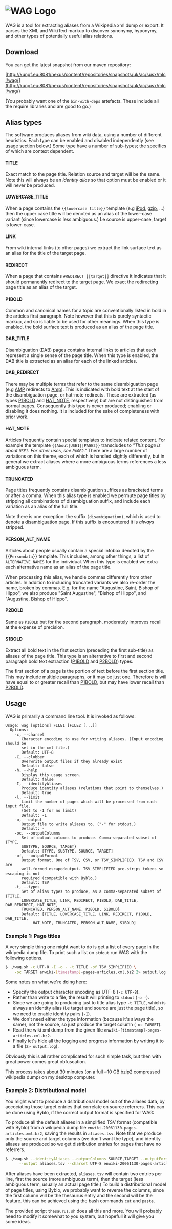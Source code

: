 # ![WAG Logo](http://i.imgur.com/T7NZr2d.png)

WAG is a tool for extracting aliases from a Wikipedia xml dump or export. It parses the XML and WikiText markup
to discover synonymy, hyponymy, and other types of potentially useful alias relations.

## Download

You can get the latest snapshot from our maven repository:

[http://kungf.eu:8081/nexus/content/repositories/snapshots/uk/ac/susx/mlcl/wag/](http://kungf.eu:8081/nexus/content/repositories/snapshots/uk/ac/susx/mlcl/wag/)
  
(You probably want one of the `bin-with-deps` artefacts. These include all the require libraries and are good to go.)

## Alias types

The software produces aliases from wiki data, using a number of different heuristics. Each type can be enabled and disabled independently (see [usage](#usage) section below.) Some type have a number of sub-types; the specifics of which are context dependent.

#### TITLE

Exact match to the page title. Relation source and target will be the same. Note this will always be an *identity alias* so that option must be enabled or it will never be produced.

#### LOWERCASE_TITLE

When a page contains the `{{lowercase title}}` template (e.g [iPod](http://en.wikipedia.org/wiki/iPod), [gzip](http://en.wikipedia.org/wiki/gzip), ...) then the upper case title will be denoted as an alias of the lower-case variant (since lowercase is less ambiguous.) I.e source is upper-case, target is lower-case.

#### LINK

From wiki internal links (to other pages) we extract the link surface text as an alias for the title of the target page.

#### REDIRECT
    
When a page that contains `#REDIRECT [[target]]` directive it indicates that it should permanently redirect to the target page. We exact the redirecting page title as an alias of the target.

#### P1BOLD

Common and canonical names for a topic are conventionally listed in bold in the articles first paragraph. Note however that this is purely syntactic markup, and so is liable to be used for other meanings. When this type is enabled, the bold surface text is produced as an alias of the page title.

#### DAB_TITLE

Disambiguation (DAB) pages contains internal links to articles that each represent a single sense of the page title. When this type is enabled, the DAB title is extracted as an alias for each of the linked articles.

#### DAB_REDIRECT

There may be multiple terms that refer to the same disambiguation page (e.g [AMP](http://en.wikipedia.org/wiki/AMP) redirects to [Amp](http://en.wikipedia.org/wiki/Amp)). This is indicated with bold text at the start of the disambiguation page, or hat-note redirects. These are extracted (as types [P1BOLD](#p1bold) and [HAT_NOTE](#hate_note), respectively) but are not distinguished from normal pages. Consequently this type is never produced; enabling or disabling it does nothing. It is included for the sake of completeness with prior work.

#### HAT_NOTE

Articles frequently contain special templates to indicate related content. For example the template `{{About|USE1||PAGE2}}` transcludes to *"This page is about `USE1`. For other uses, see `PAGE2`."* There are a large number of variations on this theme, each of which is handled slightly differently, but in general we extract aliases where a more ambiguous terms references a less ambiguous term.

#### TRUNCATED

Page titles frequently contains disambiguation suffixes as bracketed terms or after a comma. When this alias type is enabled we permute page titles by stripping all combinations of disambiguation suffix, and include each variation as an alias of the full title.

Note there is one exception: the suffix `(disambiguation)`, which is used to denote a disambiguation page. If this suffix is encountered it is *always* stripped.

#### PERSON_ALT_NAME

Articles about people usually contain a special infobox denoted by the `{{Persondata}}` template. This includes, among other things, a list of `ALTERNATIVE NAMES` for the individual. When this type is enabled we extra each alternative name as an alias of the page title.

When processing this alias, we handle commas differently from other articles. In addition to including truncated variants we also re-order the name, broken by commas. E.g, for the name "Augustine, Saint, Bishop of Hippo", we
also produce "Saint Augustine", "Bishop of Hippo", and "Augustine, Bishop of Hippo".

#### P2BOLD

Same as `P1BOLD` but for the second paragraph, moderately improves recall at the expense of precision.


#### S1BOLD

Extract all bold text in the first section (preceding the first sub-title) as aliases of the page title. This type is an alternative to first and second paragraph bold text extraction ([P1BOLD](#p1bold) and [P2BOLD](#p2bold)) types. 

The first section of a page is the portion of text before the first section title. This may include multiple paragraphs, or it may be just one. Therefore is will have equal to or greater recall than [P1BOLD](#p1bold), but may have lower recall than [P2BOLD](#p2bold). 

## Usage

WAG is primarily a command line tool. It is invoked as follows:

```
Usage: wag [options] FILE1 [FILE2 [...]]
  Options:
    -c, --charset
       Character encoding to use for writing aliases. (Input encoding should be
       set in the xml file.)
       Default: UTF-8
    -C, --clobber
       Overwrite output files if they already exist
       Default: false
    -h, --help
       Display this usage screen.
       Default: false
    -I, --identityAliases
       Produce identity aliases (relations that point to themselves.)
       Default: true
    -l, --limit
       Limit the number of pages which will be processed from each input file.
       (Set to -1 for no limit)
       Default: -1
    -o, --output
       Output file to write aliases to. ("-" for stdout.)
       Default: -
    -oc, --outputColumns
       Set of output columns to produce. Comma-separated subset of {TYPE,
       SUBTYPE, SOURCE, TARGET}
       Default: [TYPE, SUBTYPE, SOURCE, TARGET]
    -of, --outputFormat
       Output format. One of TSV, CSV, or TSV_SIMPLIFIED. TSV and CSV are
       well-formed escapedoutput. TSV_SIMPLIFIED pre-strips tokens so escaping is not
       required (compatible with Byblo.)
       Default: TSV
    -t, --types
       Set of alias types to produce, as a comma-separated subset of {TITLE,
       LOWERCASE_TITLE, LINK, REDIRECT, P1BOLD, DAB_TITLE, DAB_REDIRECT, HAT_NOTE, 
       TRUNCATED, PERSON_ALT_NAME, P2BOLD, S1BOLD}
       Default: [TITLE, LOWERCASE_TITLE, LINK, REDIRECT, P1BOLD, DAB_TITLE, 
            HAT_NOTE, TRUNCATED, PERSON_ALT_NAME, S1BOLD]
```

### Example 1: Page titles

A very simple thing one might want to do is get a list of every page in the wikipedia
dump file. To print such a list on `stdout` run WAG with the following options.

```sh
$ ./wag.sh -c UTF-8 -I -o - -t TITLE -of TSV_SIMPLIFIED \
    -oc TARGET enwiki-[timestamp]-pages-articles.xml.bz2 2> output.log
```

Some notes on what we're doing here:

 * Specify the output character encoding as UTF-8 (`-c UTF-8`).
 * Rather than write to a file, the result will printing to `stdout` (`-o -`).
 * Since we are going to producing just to title alias type `-t TITLE`, which is always an identity alias (i.e target and
source are just the page title), so we need to enable identity pairs (`-I`). 
 * We don't need either the type information (because it's always the same), not the source, so just produce the target column
(`-oc TARGET`). 
 * Read the wiki xml dump from the given file `enwiki-[timestamp]-pages-articles.xml.bz2`.
 * Finally let's hide all the logging and progress information by writing it to a file (`2> output.log`).

Obviously this is all rather complicated for such simple task, but then with great power comes
great obfuscation.

This process takes about 30 minutes (on a full ~10 GB bzip2 compressed wikipedia dump) on my desktop 
computer.

### Example 2: Distributional model

You might want to produce a dsitributional model out of the aliases data, by accociating 
those target entries that correlate on source referrers. This can be done using Byblo, if
the correct output format is specified for WAG:

To produce all the default aliases in a simplified TSV format (compatible with Byblo)
from a wikipedia dump file `enwiki-20061130-pages-articles.xml.bz2`, saving the results
in `aliases.tsv`. Note that we produce only the source and target columns (we don't want 
the type), and identity aliases are produced so we get distribution entries for pages
that have no referrers.

```sh
$ ./wag.sh --identityAliases --outputColumns SOURCE,TARGET --outputFormat TSV_SIMPLIFIED \
      --output aliases.tsv --charset UTF-8 enwiki-20061130-pages-articles.xml.bz2
```

After aliases have been extracted, `aliases.tsv` will contain two entries per line, first
the source (more ambiguous term), then the target (less ambiguous term, usually an actual page 
title.) To build a distributional model of page titles, using Byblo, we probably want to
reverse the columns, since the first column will be the thesaurus entry and the second will
be the feature. this can be achieved using the bash commands `cut` and `paste`.

The provided script `thesaurus.sh` does all this and more. You will probably need to 
modify it somewhat to you system, but hopefull it will give you some ideas.


